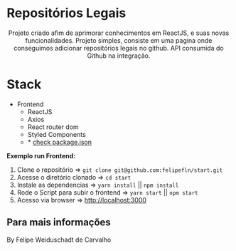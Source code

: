 # Repositórios Legais

<p align="center">
Projeto criado afim de aprimorar conhecimentos em ReactJS, e suas novas funcionalidades. Projeto simples, consiste em uma pagina onde conseguimos adicionar repositórios legais no github. API consumida do Github na integração.

# Stack

- Frontend
  - ReactJS
  - Axios
  - React router dom
  - Styled Components
  - \* [check package.json](/start/package.json)


**Exemplo run Frontend:**
1. Clone o repositório => `git clone git@github.com:felipefln/start.git`
2. Acesse o diretório clonado => `cd start`
3. Instale as dependencias => `yarn install` || `npm install`
4. Rode o Script para subir o frontend => `yarn start` || `npm start`
5. Acesso via browser => [http://localhost:3000](http://localhost:3000)


## Para mais informações

By Felipe Weiduschadt de Carvalho

